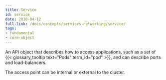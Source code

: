 ```yaml
---
title: Service
id: service
date: 2018-04-12
full-link: /docs/concepts/services-networking/service/
tags:
- fundamental
- core-object 
---
```

 An API object that describes how to access applications, such as a set of {{< glossary_tooltip text="Pods" term_id="pod" >}}, and can describe ports and load-balancers.

<!--more--> 

The access point can be internal or external to the cluster.

